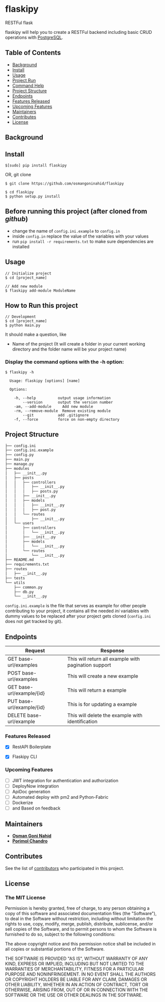 # flaskipy
RESTFul flask 

flaskipy will help you to create a RESTFul backend  including basic CRUD operations with [PostgreSQL](https://www.postgresql.org/).

## Table of Contents

- [Background](#background)
- [Install](#install)
- [Usage](#usage)
- [Project Run](#how-to-run-this-project)
- [Command Help](#display-the-command-options-with-the-h-option)
- [Project Structure](#project-structure)
- [Endpoints](#endpoints)
- [Features Released](#features-released)
- [Upcoming Features](#upcoming-features)
- [Maintainers](#maintainers)
- [Contributes](#contributes)
- [License](#license)


## Background


## Install
```shell
$[sudo] pip install flaskipy
```

OR, git clone

```shell
$ git clone https://github.com/osmangoninahid/flaskipy

$ cd flaskipy
$ python setup.py install
```

## Before running this project (after cloned from *github*)
* change the name of `config.ini.example` to `config.in`
* inside `config.in` replace the value of the variables with your values
* run `pip install -r requirements.txt` to make sure dependencies are installed

## Usage
```shell
// Initialize project
$ cd [project_name]

// Add new module
$ flaskipy add-module ModuleName
```

## How to Run this project
```shell
// Development
$ cd [project_name]
$ python main.py
```

It should make a question, like
  + Name of the project (It will create a folder in your current working directory and the folder name will be your project name)

### Display the command options with the -h option:
```ssh
$ flaskipy -h

  Usage: flaskipy [options] [name]

  Options:

    -h, --help          output usage information
        --version       output the version number
    -am, --add-module     Add new module
    -rm, --remove-module  Remove existing module
        --git           add .gitignore
    -f, --force         force on non-empty directory
```
## Project Structure
```bash
├── config.ini
├── config.ini.example
├── config.py
├── main.py
├── manage.py
├── modules
│   ├── __init__.py
│   ├── posts
│   │   ├── controllers
│   │   │   ├── __init__.py
│   │   │   ├── posts.py
│   │   ├── __init__.py
│   │   ├── models
│   │   │   ├── __init__.py
│   │   │   ├── post.py
│   │   └── routes
│   │       ├── __init__.py
│   └── users
│       ├── controllers
│       │   └── __init__.py
│       ├── __init__.py
│       ├── models
│       │   └── __init__.py
│       └── routes
│           └── __init__.py
├── README.md
├── requirements.txt
├── routes
│   ├── __init__.py
├── tests
└── utils
    ├── common.py
    ├── db.py
    └── __init__.py
```

`config.ini.example` is the file that serves as example for other people contributing to your project, it contains all the needed *ini* variables with dummy values to be replaced after your project gets cloned (`config.ini` does not get tracked by git).

## Endpoints
Request      | Response
-------------|----------------------------
GET base-url/examples | This will return all example with pagination support
POST base-url/examples | This will create a new example
GET base-url/example/{id} | This will return a example
PUT base-url/example/{id} | This is for updating a example
DELETE base-url/example | This will delete the example with identification


### Features Released
- [x] RestAPI Boilerplate
- [x] Flaskipy CLI


### Upcoming Features
- [ ] JWT integration for authentication and authorization
- [ ] DeployNow integration
- [ ] ApiDoc generation
- [ ] Automated deploy with pm2 and Python-Fabric
- [ ] Dockerize
- [ ] and Based on feedback

## Maintainers
* **[Osman Goni Nahid](https://github.com/osmangoninahid)**
* **[Porimol Chandro](https://github.com/porimol)**


## Contributes
See  the list of [contributors](https://github.com/osmangoninahid/flaskipy/contributors) who participated in this project.


## License
### The MIT License

Permission is hereby granted, free of charge, to any person obtaining a copy
of this software and associated documentation files (the "Software"), to deal
in the Software without restriction, including without limitation the rights
to use, copy, modify, merge, publish, distribute, sublicense, and/or sell
copies of the Software, and to permit persons to whom the Software is
furnished to do so, subject to the following conditions:

The above copyright notice and this permission notice shall be included in
all copies or substantial portions of the Software.

THE SOFTWARE IS PROVIDED "AS IS", WITHOUT WARRANTY OF ANY KIND, EXPRESS OR
IMPLIED, INCLUDING BUT NOT LIMITED TO THE WARRANTIES OF MERCHANTABILITY,
FITNESS FOR A PARTICULAR PURPOSE AND NONINFRINGEMENT. IN NO EVENT SHALL THE
AUTHORS OR COPYRIGHT HOLDERS BE LIABLE FOR ANY CLAIM, DAMAGES OR OTHER
LIABILITY, WHETHER IN AN ACTION OF CONTRACT, TORT OR OTHERWISE, ARISING FROM,
OUT OF OR IN CONNECTION WITH THE SOFTWARE OR THE USE OR OTHER DEALINGS IN
THE SOFTWARE.
